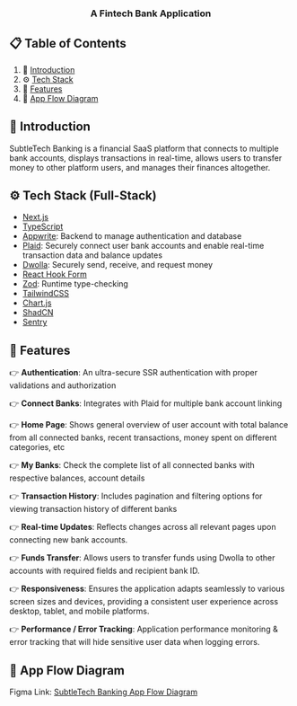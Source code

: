 <h3 align="center">A Fintech Bank Application</h3>

## 📋 <a name="table">Table of Contents</a>

1. 🤖 [Introduction](#introduction)
2. ⚙️ [Tech Stack](#tech-stack)
3. 🔋 [Features](#features)
4. 💭 [App Flow Diagram](#app-flow-diagram)

## <a name="introduction">🤖 Introduction</a>

SubtleTech Banking is a financial SaaS platform that connects to multiple bank accounts, displays transactions in real-time, allows users to transfer money to other platform users, and manages their finances altogether.

## <a name="tech-stack">⚙️ Tech Stack (Full-Stack)</a>

- [Next.js](https://nextjs.org)
- [TypeScript](https://www.typescriptlang.org)
- [Appwrite](https://appwrite.io): Backend to manage authentication and database
- [Plaid](https://plaid.com): Securely connect user bank accounts and enable real-time transaction data and balance updates
- [Dwolla](https://www.dwolla.com): Securely send, receive, and request money
- [React Hook Form](https://react-hook-form.com)
- [Zod](https://zod.dev): Runtime type-checking
- [TailwindCSS](https://tailwindcss.com)
- [Chart.js](https://www.chartjs.org)
- [ShadCN](https://ui.shadcn.com)
- [Sentry](https://sentry.io)

## <a name="features">🔋 Features</a>

👉 **Authentication**: An ultra-secure SSR authentication with proper validations and authorization

👉 **Connect Banks**: Integrates with Plaid for multiple bank account linking

👉 **Home Page**: Shows general overview of user account with total balance from all connected banks, recent transactions, money spent on different categories, etc

👉 **My Banks**: Check the complete list of all connected banks with respective balances, account details

👉 **Transaction History**: Includes pagination and filtering options for viewing transaction history of different banks

👉 **Real-time Updates**: Reflects changes across all relevant pages upon connecting new bank accounts.

👉 **Funds Transfer**: Allows users to transfer funds using Dwolla to other accounts with required fields and recipient bank ID.

👉 **Responsiveness**: Ensures the application adapts seamlessly to various screen sizes and devices, providing a consistent user experience across desktop, tablet, and mobile platforms.

👉 **Performance / Error Tracking**: Application performance monitoring & error tracking that will hide sensitive user data when logging errors.

## <a name="app-flow-diagram">💭 App Flow Diagram</a>

Figma Link: [SubtleTech Banking App Flow Diagram](https://www.figma.com/board/6byDMiPGoMF4KK81a4iA7f/SubtleTech-Banking-App-Flow?node-id=0-1&t=5kxIUPkpZczTrB57-1)
